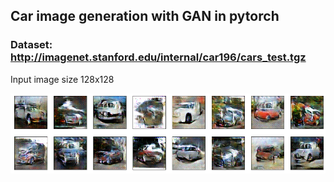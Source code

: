 ## Car image generation with GAN in pytorch

### Dataset: http://imagenet.stanford.edu/internal/car196/cars_test.tgz

Input image size 128x128

![alt text](Cars.png "Generated Cars")

